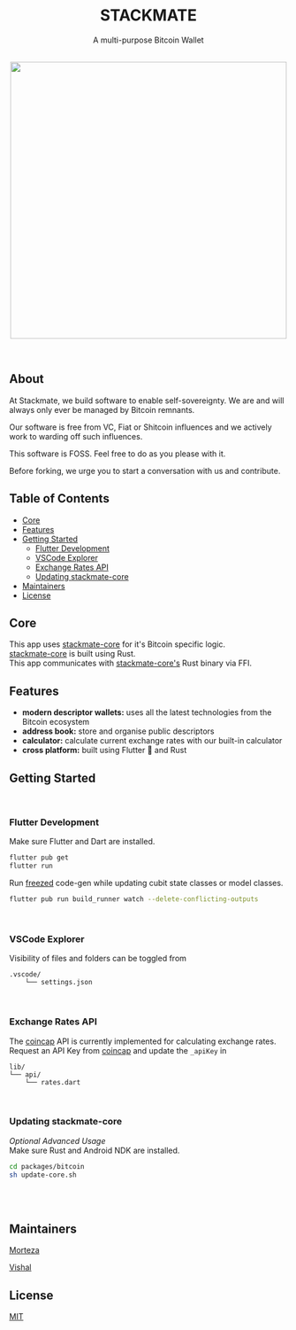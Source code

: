 <h1 align="center">STACKMATE</h1> <div align="center">A multi-purpose Bitcoin Wallet</div> <br /> <p align="center"> <img style="height:500px" src="demo.png"/> <p/> <br />

## About

At Stackmate, we build software to enable self-sovereignty. We are and will always only ever be managed by Bitcoin remnants.

Our software is free from VC, Fiat or Shitcoin influences and we actively work to warding off such influences.

This software is FOSS. Feel free to do as you please with it.

Before forking, we urge you to start a conversation with us and contribute.

## Table of Contents

- [Core](#core)
- [Features](#features)
- [Getting Started](#getting-started)
  - [Flutter Development](#flutter-development)
  - [VSCode Explorer](#vscode-explorer)
  - [Exchange Rates API](#exchange-rates-api)
  - [Updating stackmate-core](#updating-stackmate-core)
- [Maintainers](#maintainers)
- [License](#license)

## Core

This app uses [stackmate-core](https://github.com/i5hi/stackmate-core) for it's Bitcoin specific logic.
<br/>
[stackmate-core](https://github.com/i5hi/stackmate-core) is built using Rust.
<br/>
This app communicates with [stackmate-core's](https://github.com/i5hi/stackmate-core) Rust binary via FFI.

## Features

- **modern descriptor wallets:** uses all the latest technologies from the Bitcoin ecosystem
- **address book:** store and organise public descriptors
- **calculator:** calculate current exchange rates with our built-in calculator
- **cross platform:** built using Flutter 💙 and Rust

## Getting Started

<br/>

### Flutter Development

Make sure Flutter and Dart are installed.

```bash
flutter pub get
flutter run
```

Run [freezed](https://pub.dev/packages/freezed) code-gen while updating cubit state classes or model classes.

```bash
flutter pub run build_runner watch --delete-conflicting-outputs
```

<br/>

### VSCode Explorer

Visibility of files and folders can be toggled from

    .vscode/
        └── settings.json

<br/>

### Exchange Rates API

The [coincap](https://docs.coincap.io/) API is currently implemented for calculating exchange rates.
<br/>
Request an API Key from [coincap](https://docs.coincap.io/) and update the `_apiKey` in

    lib/
    └── api/
        └── rates.dart

<br/>

### Updating stackmate-core

_Optional Advanced Usage_
<br/>
Make sure Rust and Android NDK are installed.

```bash
cd packages/bitcoin
sh update-core.sh
```

<br/>
<br/>

## Maintainers

[Morteza](https://github.com/mocodesmo)

[Vishal](https://github.com/i5hi)

## License

[MIT](https://github.com/mocodesmo/stackmate/blob/main/LICENSE)
